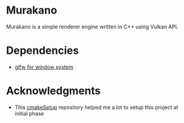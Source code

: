 # Murakano

Murakano is a simple renderer engine written in C++ using Vulkan API.

# Dependencies

- [glfw for window system](https://github.com/glfw/glfw/tree/3.3-stable)

# Acknowledgments

- This [cmakeSetup](https://github.com/meemknight/cmakeSetup) repository helped me a lot to setup this project at initial phase